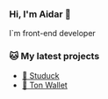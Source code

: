 ### Hi, I'm Aidar 👋


I`m front-end developer


### 🐱 My latest projects

- [🦆 Studuck](https://studuck.ru)
- [💎 Ton Wallet](https://ton-wallet.vercel.app/)

